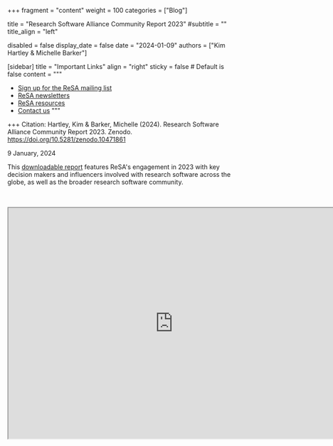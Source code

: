 +++
fragment = "content"
weight = 100
categories = ["Blog"]

title = "Research Software Alliance Community Report 2023"
#subtitle = ""
title_align = "left"

disabled = false
display_date = false
date = "2024-01-09"
authors = ["Kim Hartley & Michelle Barker"]

[sidebar]
  title = "Important Links"
  align = "right"
  sticky = false # Default is false
  content = """
  * [Sign up for the ReSA mailing list](https://landing.mailerlite.com/webforms/landing/i5e1h2)
  * [ReSA newsletters](/news)
  * [ReSA resources](/resa-resources)
  * [Contact us](/contact)
  """

+++
Citation: Hartley, Kim & Barker, Michelle (2024). Research Software Alliance Community Report 2023. Zenodo. <https://doi.org/10.5281/zenodo.10471861>

9 January, 2024

This [downloadable report](https://zenodo.org/records/10471861) features ReSA's engagement in 2023 with key decision makers and influencers involved with research software across the globe, as well as the broader research software community.

<br/>
<br/>
<iframe src="https://drive.google.com/file/d/1rIGNZMe3d6VxnlgqVPU5Zc61ODDLaJnE/preview" width="740" height="520" allow="autoplay"></iframe>
